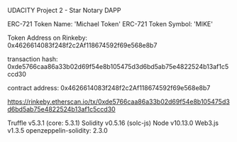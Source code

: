 UDACITY Project 2 - Star Notary DAPP

ERC-721 Token Name: 'Michael Token'
ERC-721 Token Symbol: 'MIKE'

Token Address on Rinkeby: 0x4626614083f248f2c2Af118674592f69e568e8b7

transaction hash:    0xde5766caa86a33b02d69f54e8b105475d3d6bd5ab75e4822524b13af1c5ccd30

contract address:    0x4626614083f248f2c2Af118674592f69e568e8b7

https://rinkeby.etherscan.io/tx/0xde5766caa86a33b02d69f54e8b105475d3d6bd5ab75e4822524b13af1c5ccd30


Truffle v5.3.1 (core: 5.3.1)
Solidity v0.5.16 (solc-js)
Node v10.13.0
Web3.js v1.3.5
openzeppelin-solidity: 2.3.0